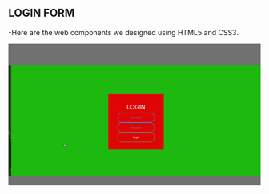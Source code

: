 ## LOGIN FORM

-Here are the web components we designed using HTML5 and CSS3. 


![gif](https://raw.githubusercontent.com/yhekim/CSS-WORKS/master/LoginForm/loginform.gif)